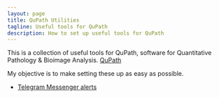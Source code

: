 ```yaml
---
layout: page
title: QuPath Utilities
tagline: Useful tools for QuPath
description: How to set up useful tools for QuPath
---
```

This is a collection of useful tools for QuPath, software for Quantitative Pathology & Bioimage Analysis.
[QuPath](https://qupath.github.io/)

My objective is to make setting these up as easy as possible.

- [Telegram Messenger alerts](pages/telegram.html)
